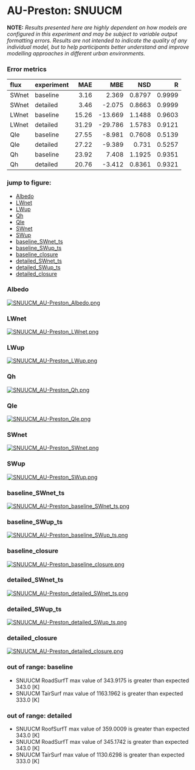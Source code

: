 # AU-Preston: SNUUCM

**NOTE:** *Results presented here are highly dependent on how models are configured in this experiment and may be subject to variable output formatting errors. Results are not intended to indicate the quality of any individual model, but to help participants better understand and improve modelling approaches in different urban environments.*

### Error metrics

| flux   | experiment   |   MAE |     MBE |    NSD |      R |
|:-------|:-------------|------:|--------:|-------:|-------:|
| SWnet  | baseline     |  3.16 |   2.369 | 0.8797 | 0.9999 |
| SWnet  | detailed     |  3.46 |  -2.075 | 0.8663 | 0.9999 |
| LWnet  | baseline     | 15.26 | -13.669 | 1.1488 | 0.9603 |
| LWnet  | detailed     | 31.29 | -29.786 | 1.5783 | 0.9121 |
| Qle    | baseline     | 27.55 |  -8.981 | 0.7608 | 0.5139 |
| Qle    | detailed     | 27.22 |  -9.389 | 0.731  | 0.5257 |
| Qh     | baseline     | 23.92 |   7.408 | 1.1925 | 0.9351 |
| Qh     | detailed     | 20.76 |  -3.412 | 0.8361 | 0.9321 |

### jump to figure:
 - [Albedo](#albedo)
 - [LWnet](#lwnet)
 - [LWup](#lwup)
 - [Qh](#qh)
 - [Qle](#qle)
 - [SWnet](#swnet)
 - [SWup](#swup)
 - [baseline_SWnet_ts](#baseline_swnet_ts)
 - [baseline_SWup_ts](#baseline_swup_ts)
 - [baseline_closure](#baseline_closure)
 - [detailed_SWnet_ts](#detailed_swnet_ts)
 - [detailed_SWup_ts](#detailed_swup_ts)
 - [detailed_closure](#detailed_closure)

### <a name="albedo"></a>Albedo
[![SNUUCM_AU-Preston_Albedo.png](SNUUCM_AU-Preston_Albedo.png)](SNUUCM_AU-Preston_Albedo.png)

### <a name="lwnet"></a>LWnet
[![SNUUCM_AU-Preston_LWnet.png](SNUUCM_AU-Preston_LWnet.png)](SNUUCM_AU-Preston_LWnet.png)

### <a name="lwup"></a>LWup
[![SNUUCM_AU-Preston_LWup.png](SNUUCM_AU-Preston_LWup.png)](SNUUCM_AU-Preston_LWup.png)

### <a name="qh"></a>Qh
[![SNUUCM_AU-Preston_Qh.png](SNUUCM_AU-Preston_Qh.png)](SNUUCM_AU-Preston_Qh.png)

### <a name="qle"></a>Qle
[![SNUUCM_AU-Preston_Qle.png](SNUUCM_AU-Preston_Qle.png)](SNUUCM_AU-Preston_Qle.png)

### <a name="swnet"></a>SWnet
[![SNUUCM_AU-Preston_SWnet.png](SNUUCM_AU-Preston_SWnet.png)](SNUUCM_AU-Preston_SWnet.png)

### <a name="swup"></a>SWup
[![SNUUCM_AU-Preston_SWup.png](SNUUCM_AU-Preston_SWup.png)](SNUUCM_AU-Preston_SWup.png)

### <a name="baseline_swnet_ts"></a>baseline_SWnet_ts
[![SNUUCM_AU-Preston_baseline_SWnet_ts.png](SNUUCM_AU-Preston_baseline_SWnet_ts.png)](SNUUCM_AU-Preston_baseline_SWnet_ts.png)

### <a name="baseline_swup_ts"></a>baseline_SWup_ts
[![SNUUCM_AU-Preston_baseline_SWup_ts.png](SNUUCM_AU-Preston_baseline_SWup_ts.png)](SNUUCM_AU-Preston_baseline_SWup_ts.png)

### <a name="baseline_closure"></a>baseline_closure
[![SNUUCM_AU-Preston_baseline_closure.png](SNUUCM_AU-Preston_baseline_closure.png)](SNUUCM_AU-Preston_baseline_closure.png)

### <a name="detailed_swnet_ts"></a>detailed_SWnet_ts
[![SNUUCM_AU-Preston_detailed_SWnet_ts.png](SNUUCM_AU-Preston_detailed_SWnet_ts.png)](SNUUCM_AU-Preston_detailed_SWnet_ts.png)

### <a name="detailed_swup_ts"></a>detailed_SWup_ts
[![SNUUCM_AU-Preston_detailed_SWup_ts.png](SNUUCM_AU-Preston_detailed_SWup_ts.png)](SNUUCM_AU-Preston_detailed_SWup_ts.png)

### <a name="detailed_closure"></a>detailed_closure
[![SNUUCM_AU-Preston_detailed_closure.png](SNUUCM_AU-Preston_detailed_closure.png)](SNUUCM_AU-Preston_detailed_closure.png)

### out of range: baseline

 - SNUUCM RoadSurfT max value of 343.9175 is greater than expected 343.0 [K]
 - SNUUCM TairSurf max value of 1163.1962 is greater than expected 333.0 [K]

### out of range: detailed

 - SNUUCM RoofSurfT max value of 359.0009 is greater than expected 343.0 [K]
 - SNUUCM RoadSurfT max value of 345.1742 is greater than expected 343.0 [K]
 - SNUUCM TairSurf max value of 1130.6298 is greater than expected 333.0 [K]

